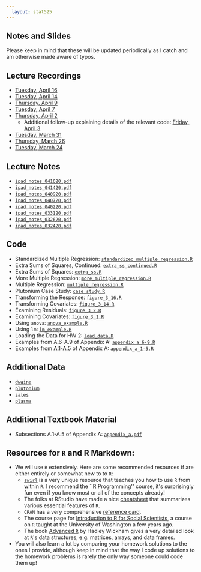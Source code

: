 ```yaml
---
  layout: stat525
---
```

  
Notes and Slides
-------

Please keep in mind that these will be updated periodically as I catch and am otherwise made aware of typos.

## Lecture Recordings
* [Tuesday, April 16](https://umass-amherst.zoom.us/rec/share/18VUNqmr-3lJYrfX7EWDArcTWbnoaaa82iZNqPAEyU2aukWTW6WDz3lt2mjUTqX6?startTime=1587040300000)
* [Tuesday, April 14](https://umass-amherst.zoom.us/rec/share/puJ_ILrexkpJZ53mwm_GBYk5E9W_T6a823dN8vUOmEzzHwLWdrnGiRltnm-N_6fe?startTime=1586867547000)
* [Thursday, April 9](https://umass-amherst.zoom.us/rec/share/4fREI-nVym5IT9bcwRHTCrIRJZ7saaa8gSIf-6UPmrdipIEJFRkdOR6eKl9-AYM?startTime=1586435554000)
* [Tuesday, April 7](https://umass-amherst.zoom.us/rec/share/xNxFM7_J2VJJeavn62iDS44CB4P1T6a80SIf8vQPy0xSbAKdiWPR8izqEqlAoKPd?startTime=1586262833000)
* [Thursday, April 2](https://umass-amherst.zoom.us/rec/share/4PNuL4nwqFNIaZHE61v9B-kcNJz7eaa80CAdrPoLnUaQlQ_sSPuBEDKVATmePZbj?startTime=1585830701000)
  - Additional follow-up explaining details of the relevant code: [Friday, April 3](https://umass-amherst.zoom.us/rec/share/xshUC73i1W9IaY3StGPyRfJ7Wb_7aaa8gykdqfIKxBxKR-wm9nitySaeBKmTwTN0?startTime=1585930349000)
* [Tuesday, March 31](https://umass-amherst.zoom.us/rec/share/_NFNBJvU7ztJBY3pwmP4SPd6EJy8eaa8gyIZ-_NfxRudGmba1hwoi7kIk-ZuJTrN?startTime=1585657854000)
* [Thursday, March 26](https://umass-amherst.zoom.us/rec/share/7MVUbJSt_WJLXonU1HvxeKMYJ6LIX6a8hHce-_cLyU9NIEIvzm274K-CjzCFZJzB?startTime=1585225930000)
* [Tuesday, March 24](https://umass-amherst.zoom.us/rec/share/5Z0oMq3pxE1OGIXr0hr8SLY8DKD0T6a82nJK-KAFykayEICFo2a0dnwHmWgYtU_2?startTime=1585053120000)

## Lecture Notes
* [`ipad_notes_041620.pdf`](https://maryclare.github.io/stat525/content/notes/ipad_notes_041620.pdf)
* [`ipad_notes_041420.pdf`](https://maryclare.github.io/stat525/content/notes/ipad_notes_041420.pdf)
* [`ipad_notes_040920.pdf`](https://maryclare.github.io/stat525/content/notes/ipad_notes_040920.pdf)
* [`ipad_notes_040720.pdf`](https://maryclare.github.io/stat525/content/notes/ipad_notes_040720.pdf)
* [`ipad_notes_040220.pdf`](https://maryclare.github.io/stat525/content/notes/ipad_notes_040220.pdf)
* [`ipad_notes_033120.pdf`](https://maryclare.github.io/stat525/content/notes/ipad_notes_033120.pdf)
* [`ipad_notes_032620.pdf`](https://maryclare.github.io/stat525/content/notes/ipad_notes_032620.pdf)
* [`ipad_notes_032420.pdf`](https://maryclare.github.io/stat525/content/notes/ipad_notes_032420.pdf)

## Code
* Standardized Multiple Regression: [`standardized_multiple_regression.R`](https://maryclare.github.io/stat525/content/code/standardized_multiple_regression.R)
* Extra Sums of Squares, Continued: [`extra_ss_continued.R`](https://maryclare.github.io/stat525/content/code/extra_ss_continued.R)
* Extra Sums of Squares: [`extra_ss.R`](https://maryclare.github.io/stat525/content/code/extra_ss.R)
* More Multiple Regression: [`more_multiple_regression.R`](https://maryclare.github.io/stat525/content/code/more_multiple_regression.R)
* Multiple Regression: [`multiple_regression.R`](https://maryclare.github.io/stat525/content/code/multiple_regression.R)
* Plutonium Case Study: [`case_study.R`](https://maryclare.github.io/stat525/content/code/case_study.R)
* Transforming the Response: [`figure_3_16.R`](https://maryclare.github.io/stat525/content/code/figure_3_16.R)
* Transforming Covariates: [`figure_3_14.R`](https://maryclare.github.io/stat525/content/code/figure_3_14.R)
* Examining Residuals: [`figure_3_2.R`](https://maryclare.github.io/stat525/content/code/figure_3_2.R)
* Examining Covariates: [`figure_3_1.R`](https://maryclare.github.io/stat525/content/code/figure_3_1.R)
* Using `anova`: [`anova_example.R`](https://maryclare.github.io/stat525/content/code/anova_example.R)
* Using `lm`: [`lm_example.R`](https://maryclare.github.io/stat525/content/code/lm_example.R)
* Loading the Data for HW 2: [`load_data.R`](https://maryclare.github.io/stat525/content/code/load_data.R)
* Examples from A.6-A.9 of Appendix A: [`appendix_a_6-9.R`](https://maryclare.github.io/stat525/content/code/appendix_a_6-9.R)
* Examples from A.1-A.5 of Appendix A: [`appendix_a_1-5.R`](https://maryclare.github.io/stat525/content/code/appendix_a_1-5.R)

## Additional Data
* [`dwaine`](https://maryclare.github.io/stat525/content/homework/dwaine.RData)
* [`plutonium`](https://maryclare.github.io/stat525/content/homework/plutonium.RData)
* [`sales`](https://maryclare.github.io/stat525/content/homework/sales.RData)
* [`plasma`](https://maryclare.github.io/stat525/content/homework/plasma.RData)

## Additional Textbook Material
* Subsections A.1-A.5 of Appendix A: [`appendix_a.pdf`](https://maryclare.github.io/stat525/content/appendix_a.pdf)

## Resources for `R` and R Markdown:
* We will use `R` extensively. Here are some recommended resources if are either entirely or somewhat new to to `R`:
    - [`swirl`](https://swirlstats.com/students.html) is a very unique resource that teaches you how to use `R` from within `R`. I recommend the ``R Programming'' course, it's surprisingly fun even if you know most or all of the concepts already!
    - The folks at RStudio have made a nice [cheatsheet](https://www.rstudio.com/wp-content/uploads/2016/10/r-cheat-sheet-3.pdf) that summarizes various essential features of `R`.
    - `CRAN` has a very comprehensive [reference card](https://cran.r-project.org/doc/contrib/Short-refcard.pdf).
    - The course page for [Introduction to R for Social Scientists](https://rebeccaferrell.github.io/CSSS508/), a course on `R` taught at the University of Washington a few years ago.
    - The book [Advanced `R`](http://adv-r.had.co.nz) by Hadley Wickham gives a very detailed look at `R`'s data structures, e.g. matrices, arrays, and data frames.
* You will also learn a lot by comparing your homework solutions to the ones I provide, although keep in mind that the way I code up solutions to the homework problems is rarely the only way someone could code them up!